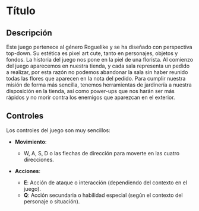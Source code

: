 # **Título**

## Descripción
Este juego pertenece al género Roguelike y se ha diseñado con perspectiva top-down. Su estética es pixel art cute, tanto en personajes, objetos y fondos. La historia del juego nos pone en la piel de una florista. Al comienzo del juego aparecemos en nuestra tienda, y cada sala representa un pedido a realizar, por esta razón no podemos abandonar la sala sin haber reunido todas las flores que aparecen en la nota del pedido. Para cumplir nuestra misión de forma más sencilla, tenemos herramientas de jardinería a nuestra disposición en la tienda, así como power-ups que nos harán ser más rápidos y no morir contra los enemigos que aparezcan en el exterior.

## Controles
Los controles del juego son muy sencillos:

- **Movimiento**:
  - W, A, S, D o las flechas de dirección para moverte en las cuatro direcciones.
  
- **Acciones**:
  - **E**: Acción de ataque o interacción (dependiendo del contexto en el juego).
  - **Q**: Acción secundaria o habilidad especial (según el contexto del personaje o situación).
